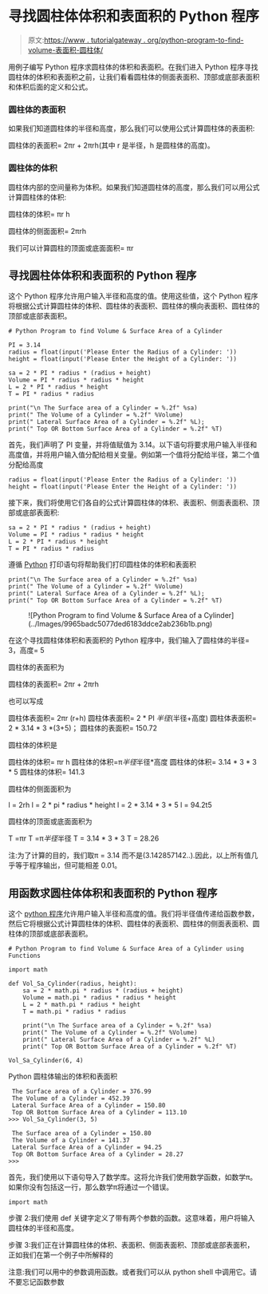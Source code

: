 # 寻找圆柱体体积和表面积的 Python 程序

> 原文:[https://www . tutorialgateway . org/python-program-to-find-volume-表面积-圆柱体/](https://www.tutorialgateway.org/python-program-to-find-volume-surface-area-of-a-cylinder/)

用例子编写 Python 程序求圆柱体的体积和表面积。在我们进入 Python 程序寻找圆柱体的体积和表面积之前，让我们看看圆柱体的侧面表面积、顶部或底部表面积和体积后面的定义和公式。

### 圆柱体的表面积

如果我们知道圆柱体的半径和高度，那么我们可以使用公式计算圆柱体的表面积:

圆柱体的表面积= 2πr + 2πrh(其中 r 是半径，h 是圆柱体的高度)。

### 圆柱体的体积

圆柱体内部的空间量称为体积。如果我们知道圆柱体的高度，那么我们可以用公式计算圆柱体的体积:

圆柱体的体积= πr h

圆柱体的侧面面积= 2πrh

我们可以计算圆柱的顶面或底面面积= πr

## 寻找圆柱体体积和表面积的 Python 程序

这个 Python 程序允许用户输入半径和高度的值。使用这些值，这个 Python 程序将根据公式计算圆柱体的体积、圆柱体的表面积、圆柱体的横向表面积、圆柱体的顶部或底部表面积。

```
# Python Program to find Volume & Surface Area of a Cylinder

PI = 3.14
radius = float(input('Please Enter the Radius of a Cylinder: '))
height = float(input('Please Enter the Height of a Cylinder: '))

sa = 2 * PI * radius * (radius + height)
Volume = PI * radius * radius * height
L = 2 * PI * radius * height
T = PI * radius * radius

print("\n The Surface area of a Cylinder = %.2f" %sa)
print(" The Volume of a Cylinder = %.2f" %Volume)
print(" Lateral Surface Area of a Cylinder = %.2f" %L);
print(" Top OR Bottom Surface Area of a Cylinder = %.2f" %T)
```

首先，我们声明了 PI 变量，并将值赋值为 3.14。以下语句将要求用户输入半径和高度值，并将用户输入值分配给相关变量。例如第一个值将分配给半径，第二个值分配给高度

```
radius = float(input('Please Enter the Radius of a Cylinder: '))
height = float(input('Please Enter the Height of a Cylinder: '))
```

接下来，我们将使用它们各自的公式计算圆柱体的体积、表面积、侧面表面积、顶部或底部表面积:

```
sa = 2 * PI * radius * (radius + height)
Volume = PI * radius * radius * height
L = 2 * PI * radius * height
T = PI * radius * radius
```

遵循 [Python](https://www.tutorialgateway.org/python-tutorial/) 打印语句将帮助我们打印圆柱体的体积和表面积

```
print("\n The Surface area of a Cylinder = %.2f" %sa)
print(" The Volume of a Cylinder = %.2f" %Volume)
print(" Lateral Surface Area of a Cylinder = %.2f" %L);
print(" Top OR Bottom Surface Area of a Cylinder = %.2f" %T)
```

<figure class="wp-block-image">![Python Program to find Volume & Surface Area of a Cylinder](../Images/9965badc5077ded6183ddce2ab236b1b.png)</figure>

在这个寻找圆柱体体积和表面积的 Python 程序中，我们输入了圆柱体的半径= 3，高度= 5

圆柱体的表面积为

圆柱体的表面积= 2πr + 2πrh

也可以写成

圆柱体表面积= 2πr (r+h)
圆柱体表面积= 2 * PI *半径*(半径+高度)
圆柱体表面积= 2 * 3.14 * 3 *(3+5)；
圆柱体的表面积= 150.72

圆柱体的体积是

圆柱体的体积= πr h
圆柱体的体积=π*半径*半径*高度
圆柱体的体积= 3.14 * 3 * 3 * 5
圆柱体的体积= 141.3

圆柱体的侧面面积为

l = 2rh
l = 2 * pi * radius * height
l = 2 * 3.14 * 3 * 5
l = 94.2t5

圆柱体的顶面或底面面积为

T =πr
T =π*半径*半径
T = 3.14 * 3 * 3
T = 28.26

注:为了计算的目的，我们取π = 3.14 而不是(3.142857142..).因此，以上所有值几乎等于程序输出，但可能相差 0.01。

## 用函数求圆柱体体积和表面积的 Python 程序

这个 [python 程序](https://www.tutorialgateway.org/python-programming-examples/)允许用户输入半径和高度的值。我们将半径值传递给函数参数，然后它将根据公式计算圆柱体的体积、圆柱体的表面积、圆柱体的侧面表面积、圆柱体的顶部或底部表面积。

```
# Python Program to find Volume & Surface Area of a Cylinder using Functions

import math

def Vol_Sa_Cylinder(radius, height):
    sa = 2 * math.pi * radius * (radius + height)
    Volume = math.pi * radius * radius * height
    L = 2 * math.pi * radius * height
    T = math.pi * radius * radius

    print("\n The Surface area of a Cylinder = %.2f" %sa)
    print(" The Volume of a Cylinder = %.2f" %Volume)
    print(" Lateral Surface Area of a Cylinder = %.2f" %L)
    print(" Top OR Bottom Surface Area of a Cylinder = %.2f" %T)

Vol_Sa_Cylinder(6, 4)
```

Python 圆柱体输出的体积和表面积

```
 The Surface area of a Cylinder = 376.99
 The Volume of a Cylinder = 452.39
 Lateral Surface Area of a Cylinder = 150.80
 Top OR Bottom Surface Area of a Cylinder = 113.10
>>> Vol_Sa_Cylinder(3, 5)

 The Surface area of a Cylinder = 150.80
 The Volume of a Cylinder = 141.37
 Lateral Surface Area of a Cylinder = 94.25
 Top OR Bottom Surface Area of a Cylinder = 28.27
>>> 
```

首先，我们使用以下语句导入了数学库。这将允许我们使用数学函数，如数学π。如果你没有包括这一行，那么数学π将通过一个错误。

```
import math
```

步骤 2:我们使用 def 关键字定义了带有两个参数的函数。这意味着，用户将输入圆柱体的半径和高度。

步骤 3:我们正在计算圆柱体的体积、表面积、侧面表面积、顶部或底部表面积，正如我们在第一个例子中所解释的

注意:我们可以用中的参数调用函数。或者我们可以从 python shell 中调用它。请不要忘记函数参数